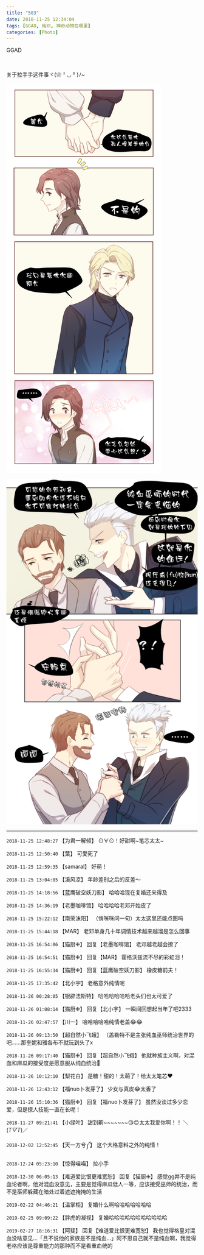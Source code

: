 ```yaml
---
title: "503"
date: 2018-11-25 12:34:04
tags: [GGAD, 格邓, 神奇动物在哪里]
categories: [Photo]
---
```


<p>GGAD</p> 
<br /> 
<p>关于拉手手这件事ヾ(❀╹◡╹)ﾉ~</p>

![](https://raw.githubusercontent.com/alicewish/meowchain247/master/img_cVZNdzJtQk9JV2NtVG1jZ2VZaS9KZ0pEQWs4UmZPL21rL3d2U3MveG13S3Z0UHBJY2tHamJnPT0.jpg)

![](https://raw.githubusercontent.com/alicewish/meowchain247/master/img_cVZNdzJtQk9JV2NtVG1jZ2VZaS9KczBpcFdmclZ5SEdwUnRBMFI3cFFucFFXTUlEV2I3K1JBPT0.jpg)

---

`2018-11-25 12:48:27` 【为君一解倾】 ⊙∀⊙！好甜啊~笔芯太太~

`2018-11-25 12:50:40` 【葉】 可愛死了

`2018-11-25 12:59:35` 【samaral】 好萌！

`2018-11-25 13:04:05` 【溪风凉】 年龄差别之后的反差～

`2018-11-25 14:18:56` 【蓝鹰破空妖刀影】 哈哈哈现在复婚还来得及

`2018-11-25 14:36:19` 【老墨咖啡馆】 哈哈哈哈老邓开始皮了

`2018-11-25 15:22:12` 【南荣沫阳】 （悄咪咪问一句）太太这里还能点图吗

`2018-11-25 15:44:18` 【MAR】 老邓单身几十年调情技术越来越溜是怎么回事

`2018-11-25 16:54:06` 【猫厨✙】 回复【老墨咖啡馆】 老邓越老越会撩了

`2018-11-25 16:54:51` 【猫厨✙】 回复【MAR】 霍格沃兹流不尽的彩虹泪！

`2018-11-25 16:55:34` 【猫厨✙】 回复【蓝鹰破空妖刀影】 橡皮糖前夫！

`2018-11-25 17:35:42` 【北小宇】 老格意外纯情呢

`2018-11-26 00:28:05` 【银辟法斯特】 哈哈哈哈哈哈老头们也太可爱了

`2018-11-26 01:08:14` 【猫厨✙】 回复【北小宇】 一瞬间回想起当年了吧2333

`2018-11-26 02:47:57` 【川一】 哈哈哈哈哈纯情老盖😂😂

`2018-11-26 09:13:50` 【超自然小飞蛾】 （盖勒特不是主张纯血巫师统治世界的吧……那奎妮和雅各布不就玩到头了x

`2018-11-26 09:17:40` 【猫厨✙】 回复【超自然小飞蛾】 他就种族主义啊，对混血和麻瓜的接受度是愿意服从纯血统治🐹

`2018-11-26 10:12:10` 【梨花白】 是糖！甜的！太萌了！给太太笔芯❤

`2018-11-26 12:43:12` 【福nuo卜发芽了】 少女与真皮😂太香了

`2018-11-26 15:10:36` 【猫厨✙】 回复【福nuo卜发芽了】 虽然没谈过多少恋爱，但是撩人技能一直在长呢！

`2018-11-27 09:21:41` 【小绿叶】 甜到齁~~~~~~~😘😍太太我爱你啊！！ ＼(*T▽T*)／

`2018-12-02 12:52:45` 【天一方兮༼】 这个大格意料之外的纯情！

`2018-12-24 05:23:10` 【惊得喵喵】 拉小手

`2018-12-30 06:05:13` 【难道爱比恨更难宽恕】 回复【猫厨✙】 感觉gg并不是纯血论者啊，他对混血没意见，主要是觉得麻瓜低人一等，应该接受巫师的统治，而不是巫师躲藏在暗处过着遮遮掩掩的生活

`2019-02-22 04:46:21` 【温掌柜】 复婚什么啊哈哈哈哈哈哈哈

`2019-02-25 09:09:22` 【胖虎的凝视】 复婚哈哈哈哈哈哈哈哈哈哈哈

`2019-02-27 18:16:31` 【阿斐】 回复【难道爱比恨更难宽恕】 我也觉得格皇对混血没啥意见…「且不说他的家族是不是纯血…」阿不思自己就不是纯血啊，我觉得老格应该是尊重能力的那种而不是看重血统的
